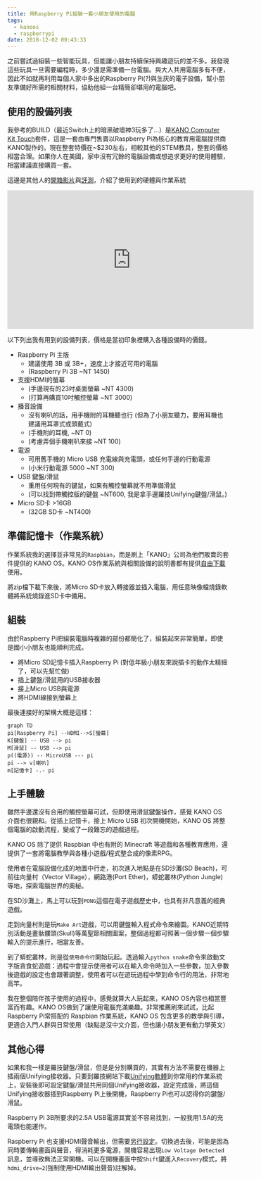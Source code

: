 ```yaml
---
title: 用Raspberry Pi組裝一套小朋友使用的電腦
tags:
  - kanoos
  - raspberrypi
date: 2018-12-02 00:43:33
---
```


之前嘗試過組裝一些智能玩具，但能讓小朋友持續保持興趣遊玩的並不多。我發現這些玩具一旦需要編程時，多少還是需準備一台電腦。與大人共用電腦多有不便，因此不如就再利用每個人家中多出的Raspberry Pi(?)與生灰的電子設備，幫小朋友準備好所需的相關材料，協助他組一台精簡卻堪用的電腦吧。

## 使用的設備列表

我參考的BUILD（最近Switch上的暗黑破壞神3玩多了...）是[KANO Computer Kit Touch](https://kano.me/store/us/products/computer-kit-touch)套件，這是一套由專門售賣以Raspberry Pi為核心的教育用電腦提供商KANO製作的。現在整套特價在~$230左右，相較其他的STEM教具，整套的價格相當合理。如果你人在美國，家中沒有冗餘的電腦設備或想追求更好的使用體驗，相當建議直接購買一套。

這邊是其他人的[開箱影片](https://www.youtube.com/watch?v=If-I1b-c-ZI)與[評測](https://www.laptopmag.com/reviews/laptops/kano-computer-kit)，介紹了使用到的硬體與作業系統
<iframe width="560" height="315" src="https://www.youtube.com/embed/If-I1b-c-ZI" frameborder="0" allow="accelerometer; autoplay; encrypted-media; gyroscope; picture-in-picture" allowfullscreen></iframe>

以下列出我有用到的設備列表，價格是當初印象裡購入各種設備時的價錢。

- Raspberry Pi 主版
  - 建議使用 3B 或 3B+，速度上才接近可用的電腦
  - (Raspberry Pi 3B ~NT 1450)
- 支援HDMI的螢幕
  - (手邊現有的23吋桌面螢幕 ~NT 4300)
  - (打算再購買10吋觸控螢幕 ~NT 3000)
- 播音設備
  - 沒有喇叭的話，用手機附的耳機聽也行 (但為了小朋友聽力，要用耳機也建議用耳罩式或頭戴式)
  - (手機附的耳機, ~NT 0)
  - (考慮弄個手機喇叭來接 ~NT 100)
- 電源
  - 可用舊手機的 Micro USB 充電線與充電頭，或任何手邊的行動電源
  - (小米行動電源 5000 ~NT 300)
- USB 鍵盤/滑鼠
  - 重用任何現有的鍵鼠，如果有觸控螢幕就不用準備滑鼠
  - (可以找到帶觸控版的鍵盤 ~NT600, 我是拿手邊羅技Unifying鍵盤/滑鼠。)
- Micro SD卡 >16GB
  - (32GB SD卡 ~NT400)


## 準備記憶卡（作業系統）

作業系統我的選擇並非常見的`Raspbian`，而是刷上「KANO」公司為他們販賣的套件提供的 KANO OS。KANO OS作業系統與相關設備的說明書都有提供[自由下載](http://developers.kano.me/downloads/)使用。

將zip檔下載下來後，將Micro SD卡放入轉接器並插入電腦，用任意映像檔燒錄軟體將系統燒錄進SD卡中備用。

## 組裝

由於Raspberry Pi把組裝電腦時複雜的部份都簡化了，組裝起來非常簡單，即使是國小小朋友也能順利完成。

- 將Micro SD記憶卡插入Raspberry Pi (對低年級小朋友來說插卡的動作太精細了，可以先幫忙做)
- 插上鍵盤/滑鼠用的USB接收器
- 接上Micro USB與電源
- 將HDMI線接到螢幕上

最後連接好的架構大概是這樣：

```mermaid
graph TD
pi[Raspberry Pi] --HDMI-->S[螢幕]
K[鍵盤] -- USB --> pi
M[滑鼠] -- USB --> pi
p((電源)) -- MicroUSB --- pi
pi --> v[喇叭]
m[記憶卡] -.- pi
```

## 上手體驗

雖然手邊還沒有合用的觸控螢幕可試，但即使用滑鼠鍵盤操作，感覺 KANO OS 介面也很親和。從插上記憶卡，接上 Micro USB 初次開機開始，KANO OS 將整個電腦的啟動流程，變成了一段難忘的遊戲過程。

KANO OS 除了提供 Raspbian 中也有附的 Minecraft 等遊戲和各種教育應用，還提供了一套將電腦教學與各種小遊戲/程式整合成的像素RPG。

使用者在電腦設備化成的地圖中行走，初次進入地點是在SD沙灘(SD Beach)，可前往向量村（Vector Village），網路港(Port Ether)，蟒蛇叢林(Python Jungle)等地，探索電腦世界的奧秘。

在SD沙灘上，馬上可以玩到`PONG`這個在電子遊戲歷史中，也具有非凡意義的經典遊戲。

走到向量村則是玩`Make Art`遊戲，可以用鍵盤輸入程式命令來繪圖。KANO近期特別活動是畫骷髏頭(Skull)等萬聖節相關圖案，整個過程都可照著一個步驟一個步驟輸入的提示進行，相當友善。

到了蟒蛇叢林，則是從`使用命令行`開始玩起。透過輸入`python snake`命令來啟動文字版貪食蛇遊戲：過程中會提示使用者可以在輸入命令時加入一些參數，加入參數後遊戲的設定也會跟著調整，使用者可以在遊玩過程中學到命令行的用法，非常地高竿。

我在整個陪伴孩子使用的過程中，感覺就算大人玩起來，KANO OS內容也相當豐富而有趣。KANO OS做到了讓使用電腦充滿樂趣。非常推薦刷來試試，比起Raspberry Pi常搭配的 Raspbian 作業系統，KANO OS 包含更多的教學與引導，更適合入門人群與日常使用（缺點是沒中文介面，但也讓小朋友更有動力學英文）


## 其他心得

如果和我一樣是羅技鍵盤/滑鼠，但是是分別購買的，其實有方法不需要在機器上插兩個Unifying接收器。只要到羅技網站下載[Unifying軟體](https://support.logitech.com/zh_tw/software/unifying)到你常用的作業系統上，安裝後即可設定鍵盤/滑鼠共用同個Unifying接收器，設定完成後，將這個Unifying接收器插到Raspberry Pi上後開機，Raspberry Pi也可以認得你的鍵盤/滑鼠。

Raspberry Pi 3B所要求的2.5A USB電源其實並不容易找到，一般我用1.5A的充電頭也能運作。

Raspberry Pi 也支援HDMI聲音輸出，但需要[另行設定](https://www.raspberrypi.org/documentation/configuration/audio-config.md)。切換過去後，可能是因為同時要傳輸畫面與聲音，得消耗更多電源，開機容易出現`Low Voltage Detected`訊息，並導致無法正常開機。可以在開機畫面中按`Shift`鍵進入`Recovery`模式，將`hdmi_drive=2`(強制使用HDMI輸出聲音)註解掉。
